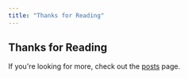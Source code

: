 ```yaml
---
title: "Thanks for Reading"
---
```

## Thanks for Reading

If you're looking for more, check out the [posts](/posts) page.